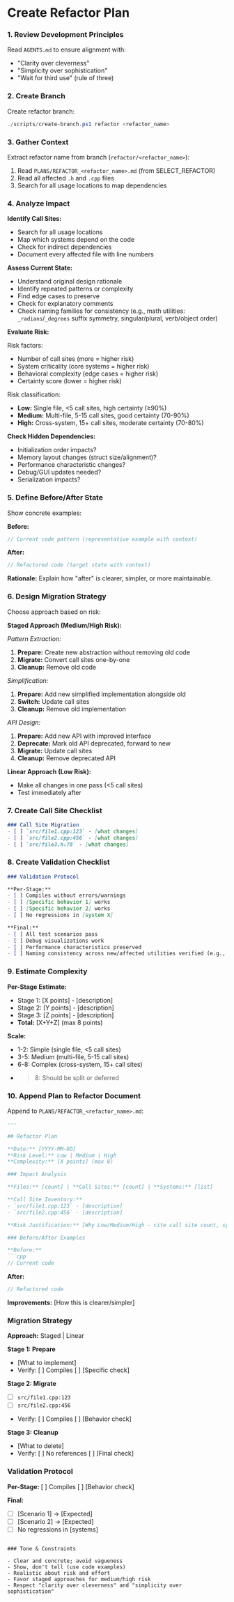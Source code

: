 # Create Refactor Plan

### 1. Review Development Principles

Read `AGENTS.md` to ensure alignment with:
- "Clarity over cleverness"
- "Simplicity over sophistication"
- "Wait for third use" (rule of three)

### 2. Create Branch

Create refactor branch:
```powershell
./scripts/create-branch.ps1 refactor <refactor_name>
```

### 3. Gather Context

Extract refactor name from branch (`refactor/<refactor_name>`):

1. Read `PLANS/REFACTOR_<refactor_name>.md` (from SELECT_REFACTOR)
2. Read all affected `.h` and `.cpp` files
3. Search for all usage locations to map dependencies

### 4. Analyze Impact

**Identify Call Sites:**
- Search for all usage locations
- Map which systems depend on the code
- Check for indirect dependencies
- Document every affected file with line numbers

**Assess Current State:**
- Understand original design rationale
- Identify repeated patterns or complexity
- Find edge cases to preserve
- Check for explanatory comments
 - Check naming families for consistency (e.g., math utilities: `_radians`/`_degrees` suffix symmetry, singular/plural, verb/object order)

**Evaluate Risk:**

Risk factors:
- Number of call sites (more = higher risk)
- System criticality (core systems = higher risk)
- Behavioral complexity (edge cases = higher risk)
- Certainty score (lower = higher risk)

Risk classification:
- **Low:** Single file, <5 call sites, high certainty (≥90%)
- **Medium:** Multi-file, 5-15 call sites, good certainty (70-90%)
- **High:** Cross-system, 15+ call sites, moderate certainty (70-80%)

**Check Hidden Dependencies:**
- Initialization order impacts?
- Memory layout changes (struct size/alignment)?
- Performance characteristic changes?
- Debug/GUI updates needed?
- Serialization impacts?

### 5. Define Before/After State

Show concrete examples:

**Before:**
```cpp
// Current code pattern (representative example with context)
```

**After:**
```cpp
// Refactored code (target state with context)
```

**Rationale:** Explain how "after" is clearer, simpler, or more maintainable.

### 6. Design Migration Strategy

Choose approach based on risk:

**Staged Approach (Medium/High Risk):**

*Pattern Extraction:*
1. **Prepare:** Create new abstraction without removing old code
2. **Migrate:** Convert call sites one-by-one
3. **Cleanup:** Remove old code

*Simplification:*
1. **Prepare:** Add new simplified implementation alongside old
2. **Switch:** Update call sites
3. **Cleanup:** Remove old implementation

*API Design:*
1. **Prepare:** Add new API with improved interface
2. **Deprecate:** Mark old API deprecated, forward to new
3. **Migrate:** Update call sites
4. **Cleanup:** Remove deprecated API

**Linear Approach (Low Risk):**
- Make all changes in one pass (<5 call sites)
- Test immediately after

### 7. Create Call Site Checklist

```markdown
### Call Site Migration
- [ ] `src/file1.cpp:123` - [what changes]
- [ ] `src/file2.cpp:456` - [what changes]
- [ ] `src/file3.h:78` - [what changes]
```

### 8. Create Validation Checklist

```markdown
### Validation Protocol

**Per-Stage:**
- [ ] Compiles without errors/warnings
- [ ] [Specific behavior 1] works
- [ ] [Specific behavior 2] works
- [ ] No regressions in [system X]

**Final:**
- [ ] All test scenarios pass
- [ ] Debug visualizations work
- [ ] Performance characteristics preserved
- [ ] Naming consistency across new/affected utilities verified (e.g., `_radians`/`_degrees` families)
```

### 9. Estimate Complexity

**Per-Stage Estimate:**
- Stage 1: [X points] - [description]
- Stage 2: [Y points] - [description]
- Stage 3: [Z points] - [description]
- **Total:** [X+Y+Z] (max 8 points)

**Scale:**
- 1-2: Simple (single file, <5 call sites)
- 3-5: Medium (multi-file, 5-15 call sites)
- 6-8: Complex (cross-system, 15+ call sites)
- >8: Should be split or deferred

### 10. Append Plan to Refactor Document

Append to `PLANS/REFACTOR_<refactor_name>.md`:

```markdown
---

## Refactor Plan

**Date:** [YYYY-MM-DD]
**Risk Level:** Low | Medium | High
**Complexity:** [X points] (max 8)

### Impact Analysis

**Files:** [count] | **Call Sites:** [count] | **Systems:** [list]

**Call Site Inventory:**
- `src/file1.cpp:123` - [description]
- `src/file2.cpp:456` - [description]

**Risk Justification:** [Why Low/Medium/High - cite call site count, system criticality, certainty]

### Before/After Examples

**Before:**
```cpp
// Current code
```

**After:**
```cpp
// Refactored code
```

**Improvements:** [How this is clearer/simpler]

### Migration Strategy

**Approach:** Staged | Linear

**Stage 1: Prepare**
- [What to implement]
- Verify: [ ] Compiles [ ] [Specific check]

**Stage 2: Migrate**
- [ ] `src/file1.cpp:123`
- [ ] `src/file2.cpp:456`
- Verify: [ ] Compiles [ ] [Behavior check]

**Stage 3: Cleanup**
- [What to delete]
- Verify: [ ] No references [ ] [Final check]

### Validation Protocol

**Per-Stage:** [ ] Compiles [ ] [Behavior check]

**Final:**
- [ ] [Scenario 1] → [Expected]
- [ ] [Scenario 2] → [Expected]
- [ ] No regressions in [systems]
```

### Tone & Constraints

- Clear and concrete; avoid vagueness
- Show, don't tell (use code examples)
- Realistic about risk and effort
- Favor staged approaches for medium/high risk
- Respect "clarity over cleverness" and "simplicity over sophistication"

